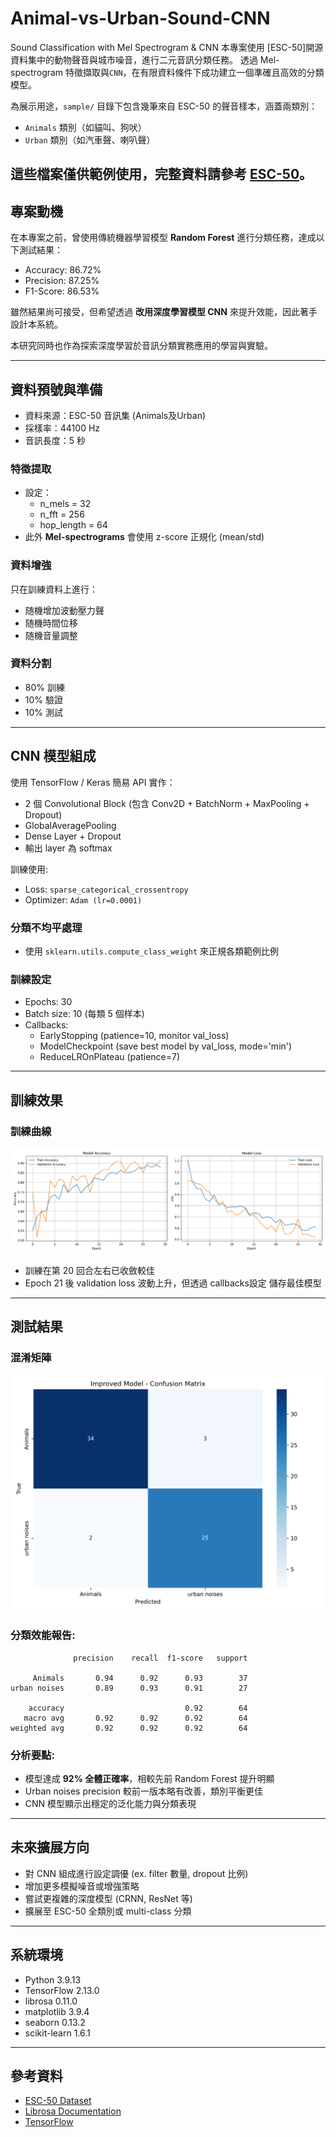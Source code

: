 # Animal-vs-Urban-Sound-CNN
Sound Classification with Mel Spectrogram &amp; CNN
本專案使用 [ESC-50]開源資料集中的動物聲音與城市噪音，進行二元音訊分類任務。
透過 Mel-spectrogram 特徵擷取與`CNN`，在有限資料條件下成功建立一個準確且高效的分類模型。

為展示用途，`sample/` 目錄下包含幾筆來自 ESC-50 的聲音樣本，涵蓋兩類別：

- `Animals` 類別（如貓叫、狗吠）
- `Urban` 類別（如汽車聲、喇叭聲）

這些檔案僅供範例使用，完整資料請參考 [ESC-50](https://github.com/karoldvl/ESC-50)。
---
## 專案動機

在本專案之前，曾使用傳統機器學習模型 **Random Forest** 進行分類任務，達成以下測試結果：

- Accuracy: 86.72%
- Precision: 87.25%
- F1-Score: 86.53%

雖然結果尚可接受，但希望透過 **改用深度學習模型 CNN** 來提升效能，因此著手設計本系統。

本研究同時也作為探索深度學習於音訊分類實務應用的學習與實驗。

---

## 資料預號與準備

- 資料來源：ESC-50 音訊集 (Animals及Urban)
- 採樣率：44100 Hz
- 音訊長度：5 秒

### 特徵提取

- 設定：
  - n_mels = 32
  - n_fft = 256
  - hop_length = 64
- 此外 **Mel-spectrograms** 會使用 z-score 正規化 (mean/std)

### 資料增強

只在訓練資料上進行：

- 随機增加波動壓力聲
- 随機時間位移
- 随機音量調整

### 資料分割

- 80% 訓練
- 10% 驗證
- 10% 測試

---

## CNN 模型組成

使用 TensorFlow / Keras 簡易 API 實作：

- 2 個 Convolutional Block (包含 Conv2D + BatchNorm + MaxPooling + Dropout)
- GlobalAveragePooling
- Dense Layer + Dropout
- 輸出 layer 為 softmax 

訓練使用:

- Loss: `sparse_categorical_crossentropy`
- Optimizer: `Adam (lr=0.0001)`

### 分類不均平處理

- 使用 `sklearn.utils.compute_class_weight` 來正規各類範例比例

### 訓練設定

- Epochs: 30
- Batch size: 10 (每類 5 個样本)
- Callbacks:
  - EarlyStopping (patience=10, monitor val_loss)
  - ModelCheckpoint (save best model by val_loss, mode='min')
  - ReduceLROnPlateau (patience=7)

---

## 訓練效果

### 訓練曲線
![訓練曲線圖](/results/training_history.png)

- 訓練在第 20 回合左右已收斂較佳
- Epoch 21 後 validation loss 波動上升，但透過 callbacks設定 儲存最佳模型

---

## 測試結果

### 混淆矩陣
![混淆矩陣](/results/confusion_matrix.png)

### 分類效能報告:

```
              precision    recall  f1-score   support

     Animals       0.94      0.92      0.93        37
urban noises       0.89      0.93      0.91        27

    accuracy                           0.92        64
   macro avg       0.92      0.92      0.92        64
weighted avg       0.92      0.92      0.92        64
```

### 分析要點:

- 模型達成 **92% 全體正確率**，相較先前 Random Forest 提升明顯
- Urban noises precision 較前一版本略有改善，類別平衡更佳
- CNN 模型顯示出穩定的泛化能力與分類表現

---

## 未來擴展方向

- 對 CNN 組成進行設定調優 (ex. filter 數量, dropout 比例)
- 增加更多模擬噪音或增強策略
- 嘗試更複雜的深度模型 (CRNN, ResNet 等)
- 擴展至 ESC-50 全類別或 multi-class 分類

---

## 系統環境

- Python 3.9.13
- TensorFlow 2.13.0
- librosa 0.11.0 
- matplotlib 3.9.4 
- seaborn 0.13.2 
- scikit-learn 1.6.1 

---

## 參考資料

- [ESC-50 Dataset](https://github.com/karoldvl/ESC-50)
- [Librosa Documentation](https://librosa.org/)
- [TensorFlow](https://www.tensorflow.org/)
